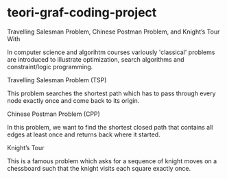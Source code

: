 # teori-graf-coding-project

Travelling Salesman Problem, Chinese Postman Problem, and Knight’s Tour With



In computer science and algorihtm courses variously 'classical' problems are introduced to illustrate optimization, search algorithms and constraint/logic programming.

Travelling Salesman Problem (TSP)

This problem searches the shortest path which has to pass through every node exactly once and come back to its origin.

Chinese Postman Problem (CPP)

In this problem, we want to find the shortest closed path that contains all edges at least once and returns back where it started.

Knight’s Tour

This is a famous problem which asks for a sequence of knight moves on a chessboard such that the knight visits each square exactly once.
